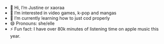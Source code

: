 - 👋 Hi, I’m Justine or xaoraa
- 👀 I’m interested in video games, k-pop and mangas
- 🌱 I’m currently learning how to just cod properly
- 😄 Pronouns: she/elle
- ⚡ Fun fact: I have over 80k minutes of listening time on apple music this year.

<!---
xaoraa/xaoraa is a ✨ special ✨ repository because its `README.md` (this file) appears on your GitHub profile.
You can click the Preview link to take a look at your changes.
--->
